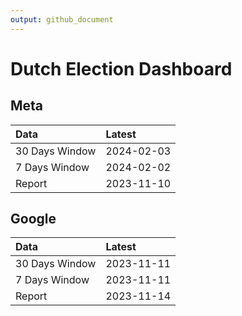 ```yaml
---
output: github_document
---
```


# Dutch Election Dashboard



## Meta


|Data           |Latest     |
|:--------------|:----------|
|30 Days Window |2024-02-03 |
|7 Days Window  |2024-02-02 |
|Report         |2023-11-10 |

## Google


|Data           |Latest     |
|:--------------|:----------|
|30 Days Window |2023-11-11 |
|7 Days Window  |2023-11-11 |
|Report         |2023-11-14 |
